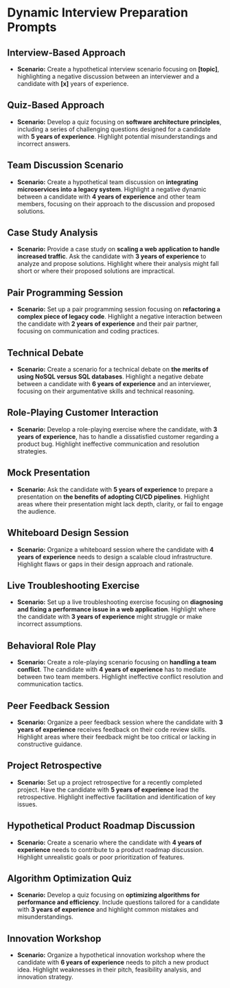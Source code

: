 # Dynamic Interview Preparation Prompts

## Interview-Based Approach
- **Scenario:** Create a hypothetical interview scenario focusing on **[topic]**, highlighting a negative discussion between an interviewer and a candidate with **[x]** years of experience.

## Quiz-Based Approach
- **Scenario:** Develop a quiz focusing on **software architecture principles**, including a series of challenging questions designed for a candidate with **5 years of experience**. Highlight potential misunderstandings and incorrect answers.

## Team Discussion Scenario
- **Scenario:** Create a hypothetical team discussion on **integrating microservices into a legacy system**. Highlight a negative dynamic between a candidate with **4 years of experience** and other team members, focusing on their approach to the discussion and proposed solutions.

## Case Study Analysis
- **Scenario:** Provide a case study on **scaling a web application to handle increased traffic**. Ask the candidate with **3 years of experience** to analyze and propose solutions. Highlight where their analysis might fall short or where their proposed solutions are impractical.

## Pair Programming Session
- **Scenario:** Set up a pair programming session focusing on **refactoring a complex piece of legacy code**. Highlight a negative interaction between the candidate with **2 years of experience** and their pair partner, focusing on communication and coding practices.

## Technical Debate
- **Scenario:** Create a scenario for a technical debate on **the merits of using NoSQL versus SQL databases**. Highlight a negative debate between a candidate with **6 years of experience** and an interviewer, focusing on their argumentative skills and technical reasoning.

## Role-Playing Customer Interaction
- **Scenario:** Develop a role-playing exercise where the candidate, with **3 years of experience**, has to handle a dissatisfied customer regarding a product bug. Highlight ineffective communication and resolution strategies.

## Mock Presentation
- **Scenario:** Ask the candidate with **5 years of experience** to prepare a presentation on **the benefits of adopting CI/CD pipelines**. Highlight areas where their presentation might lack depth, clarity, or fail to engage the audience.

## Whiteboard Design Session
- **Scenario:** Organize a whiteboard session where the candidate with **4 years of experience** needs to design a scalable cloud infrastructure. Highlight flaws or gaps in their design approach and rationale.

## Live Troubleshooting Exercise
- **Scenario:** Set up a live troubleshooting exercise focusing on **diagnosing and fixing a performance issue in a web application**. Highlight where the candidate with **3 years of experience** might struggle or make incorrect assumptions.

## Behavioral Role Play
- **Scenario:** Create a role-playing scenario focusing on **handling a team conflict**. The candidate with **4 years of experience** has to mediate between two team members. Highlight ineffective conflict resolution and communication tactics.

## Peer Feedback Session
- **Scenario:** Organize a peer feedback session where the candidate with **3 years of experience** receives feedback on their code review skills. Highlight areas where their feedback might be too critical or lacking in constructive guidance.

## Project Retrospective
- **Scenario:** Set up a project retrospective for a recently completed project. Have the candidate with **5 years of experience** lead the retrospective. Highlight ineffective facilitation and identification of key issues.

## Hypothetical Product Roadmap Discussion
- **Scenario:** Create a scenario where the candidate with **4 years of experience** needs to contribute to a product roadmap discussion. Highlight unrealistic goals or poor prioritization of features.

## Algorithm Optimization Quiz
- **Scenario:** Develop a quiz focusing on **optimizing algorithms for performance and efficiency**. Include questions tailored for a candidate with **3 years of experience** and highlight common mistakes and misunderstandings.

## Innovation Workshop
- **Scenario:** Organize a hypothetical innovation workshop where the candidate with **6 years of experience** needs to pitch a new product idea. Highlight weaknesses in their pitch, feasibility analysis, and innovation strategy.
